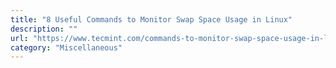 ```yaml
---
title: "8 Useful Commands to Monitor Swap Space Usage in Linux"
description: ""
url: "https://www.tecmint.com/commands-to-monitor-swap-space-usage-in-linux/"
category: "Miscellaneous"
---
```

